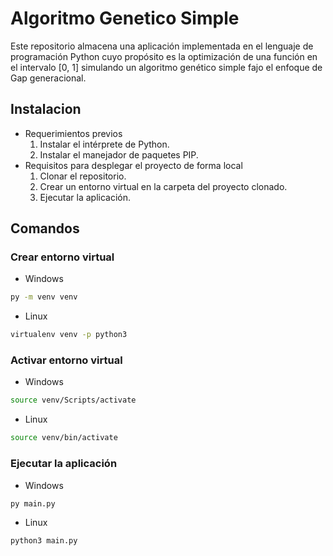 # Algoritmo Genetico Simple

Este repositorio almacena una aplicación implementada en el lenguaje de programación Python cuyo propósito es la optimización de una función en el intervalo [0, 1] simulando un algoritmo genético simple fajo el enfoque de Gap generacional.

## Instalacion

* Requerimientos previos
    1. Instalar el intérprete de Python.
    2. Instalar el manejador de paquetes PIP.
* Requisitos para desplegar el proyecto de forma local
    1. Clonar el repositorio.
    2. Crear un entorno virtual en la carpeta del proyecto clonado.
    3. Ejecutar la aplicación.

## Comandos

### Crear entorno virtual
* Windows
```bash
py -m venv venv
```

* Linux
```bash
virtualenv venv -p python3
```

### Activar entorno virtual
* Windows
```bash
source venv/Scripts/activate
```

* Linux
```bash
source venv/bin/activate
```

### Ejecutar la aplicación
* Windows
```bash
py main.py
```

* Linux
```bash
python3 main.py
```
